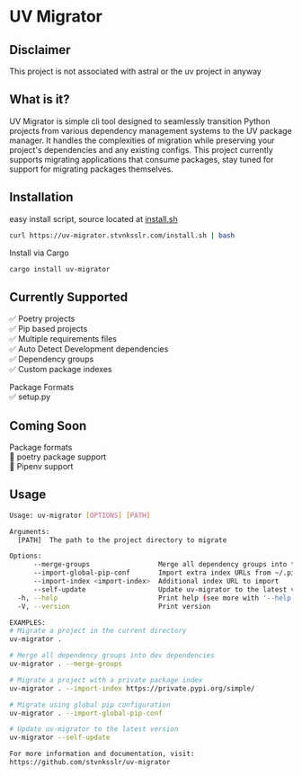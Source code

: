 # UV Migrator

## Disclaimer

This project is not associated with astral or the uv project in anyway

## What is it?

UV Migrator is simple cli tool designed to seamlessly transition Python projects from various dependency management systems to the UV package manager. 
It handles the complexities of migration while preserving your project's dependencies and any existing configs. This project currently supports migrating
applications that consume packages, stay tuned for support for migrating packages themselves.

## Installation

easy install script, source located at [install.sh](https://github.com/stvnksslr/uv-migrator/blob/main/install.sh)

```sh
curl https://uv-migrator.stvnksslr.com/install.sh | bash
```

Install via Cargo

```sh
cargo install uv-migrator
```

## Currently Supported

✅ Poetry projects  
✅ Pip based projects  
✅ Multiple requirements files  
✅ Auto Detect Development dependencies  
✅ Dependency groups  
✅ Custom package indexes  

Package Formats  
✅ setup.py

## Coming Soon

Package formats         
🔄 poetry package support        
🔄 Pipenv support  

## Usage

```sh
Usage: uv-migrator [OPTIONS] [PATH]

Arguments:
  [PATH]  The path to the project directory to migrate

Options:
      --merge-groups                 Merge all dependency groups into the dev group
      --import-global-pip-conf       Import extra index URLs from ~/.pip/pip.conf
      --import-index <import-index>  Additional index URL to import
      --self-update                  Update uv-migrator to the latest version
  -h, --help                         Print help (see more with '--help')
  -V, --version                      Print version

EXAMPLES:
# Migrate a project in the current directory
uv-migrator .

# Merge all dependency groups into dev dependencies
uv-migrator . --merge-groups

# Migrate a project with a private package index
uv-migrator . --import-index https://private.pypi.org/simple/

# Migrate using global pip configuration
uv-migrator . --import-global-pip-conf

# Update uv-migrator to the latest version
uv-migrator --self-update

For more information and documentation, visit:
https://github.com/stvnksslr/uv-migrator
```
